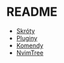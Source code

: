 # README

- [Skróty](skroty.md)
- [Pluginy](pluginy.md)
- [Komendy](komendy.md)
- [NvimTree](nvimtree.md)
